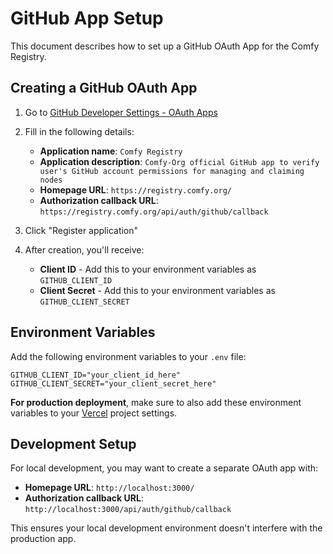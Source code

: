 # GitHub App Setup

This document describes how to set up a GitHub OAuth App for the Comfy Registry.

## Creating a GitHub OAuth App

1. Go to [GitHub Developer Settings - OAuth Apps](https://github.com/settings/applications/new)

2. Fill in the following details:
   - **Application name**: `Comfy Registry`
   - **Application description**: `Comfy-Org official GitHub app to verify user's GitHub account permissions for managing and claiming nodes`
   - **Homepage URL**: `https://registry.comfy.org/`
   - **Authorization callback URL**: `https://registry.comfy.org/api/auth/github/callback`

3. Click "Register application"

4. After creation, you'll receive:
   - **Client ID** - Add this to your environment variables as `GITHUB_CLIENT_ID`
   - **Client Secret** - Add this to your environment variables as `GITHUB_CLIENT_SECRET`

## Environment Variables

Add the following environment variables to your `.env` file:

```
GITHUB_CLIENT_ID="your_client_id_here"
GITHUB_CLIENT_SECRET="your_client_secret_here"
```

**For production deployment**, make sure to also add these environment variables to your [Vercel]( https://vercel.com/comfyui/registry-web/settings/environment-variables ) project settings. 

## Development Setup

For local development, you may want to create a separate OAuth app with:
- **Homepage URL**: `http://localhost:3000/`
- **Authorization callback URL**: `http://localhost:3000/api/auth/github/callback`

This ensures your local development environment doesn't interfere with the production app.

